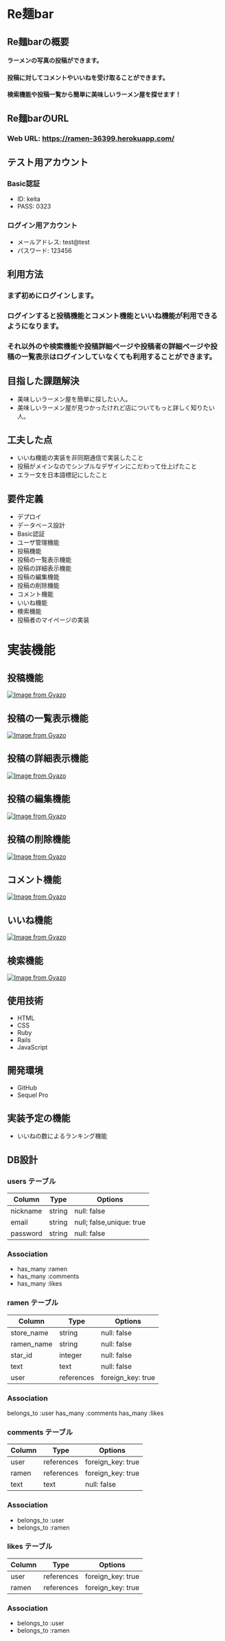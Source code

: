 # Re麺bar

## Re麺barの概要

#### ラーメンの写真の投稿ができます。
#### 投稿に対してコメントやいいねを受け取ることができます。
#### 検索機能や投稿一覧から簡単に美味しいラーメン屋を探せます！

## Re麺barのURL

### Web URL: https://ramen-36399.herokuapp.com/

## テスト用アカウント
### Basic認証
- ID: keita
- PASS: 0323

### ログイン用アカウント
- メールアドレス: test@test
- パスワード: 123456

## 利用方法
### まず初めにログインします。
### ログインすると投稿機能とコメント機能といいね機能が利用できるようになります。
### それ以外のや検索機能や投稿詳細ページや投稿者の詳細ページや投稿の一覧表示はログインしていなくても利用することができます。

## 目指した課題解決
- 美味しいラーメン屋を簡単に探したい人。
- 美味しいラーメン屋が見つかったけれど店についてもっと詳しく知りたい人。
## 工夫した点
- いいね機能の実装を非同期通信で実装したこと
- 投稿がメインなのでシンプルなデザインにこだわって仕上げたこと
- エラー文を日本語標記にしたこと

## 要件定義
- デプロイ
- データベース設計
- Basic認証
- ユーザ管理機能
- 投稿機能
- 投稿の一覧表示機能
- 投稿の詳細表示機能
- 投稿の編集機能
- 投稿の削除機能
- コメント機能
- いいね機能
- 検索機能
- 投稿者のマイページの実装

# 実装機能
## 投稿機能
[![Image from Gyazo](https://i.gyazo.com/e02394959e95b158f01995abc0bec78e.gif)](https://gyazo.com/e02394959e95b158f01995abc0bec78e)
## 投稿の一覧表示機能
[![Image from Gyazo](https://i.gyazo.com/56e44d3931cd9923815c7db2609d4599.gif)](https://gyazo.com/56e44d3931cd9923815c7db2609d4599)
## 投稿の詳細表示機能
[![Image from Gyazo](https://i.gyazo.com/da3470f262880526966decb046ad5e9b.gif)](https://gyazo.com/da3470f262880526966decb046ad5e9b)
## 投稿の編集機能
[![Image from Gyazo](https://i.gyazo.com/c9936daf99c0fea5efed37ecb3096a24.gif)](https://gyazo.com/c9936daf99c0fea5efed37ecb3096a24)
## 投稿の削除機能
[![Image from Gyazo](https://i.gyazo.com/6e15733cdb98158deff9672cf697c5df.gif)](https://gyazo.com/6e15733cdb98158deff9672cf697c5df)
## コメント機能
[![Image from Gyazo](https://i.gyazo.com/f0d79177f5455671ab7208077b7f5e77.gif)](https://gyazo.com/f0d79177f5455671ab7208077b7f5e77)
## いいね機能
[![Image from Gyazo](https://i.gyazo.com/fdfabd82f2426a5648a91fb7cbc59263.gif)](https://gyazo.com/fdfabd82f2426a5648a91fb7cbc59263)
## 検索機能
[![Image from Gyazo](https://i.gyazo.com/9017a3f70fdd93e03c87c48d76b2b370.gif)](https://gyazo.com/9017a3f70fdd93e03c87c48d76b2b370)

## 使用技術
- HTML
- CSS
- Ruby
- Rails
- JavaScript
## 開発環境
- GitHub
- Sequel Pro
## 実装予定の機能
- いいねの数によるランキング機能

## DB設計

### users テーブル
| Column          | Type       | Options                  |
|-----------------|----------- |--------------------------|
| nickname        | string     | null: false              |
| email           | string     | null; false,unique: true |
| password        | string     | null: false              |

### Association

- has_many :ramen
- has_many :comments
- has_many :likes

### ramen テーブル
| Column          | Type       | Options                  |
|-----------------|----------- |--------------------------|
| store_name      | string     | null: false              |
| ramen_name      | string     | null: false              |
| star_id         | integer    | null: false              |
| text            | text       | null: false              |
| user            | references | foreign_key: true        |

### Association

belongs_to :user
has_many :comments
has_many :likes

### comments テーブル
| Column          | Type       | Options           |
|-----------------|----------- |-------------------|
| user            | references | foreign_key: true |
| ramen           | references | foreign_key: true |
| text            | text       | null: false       |

### Association

- belongs_to :user
- belongs_to :ramen

### likes テーブル
| Column          | Type       | Options           |
|-----------------|----------- |-------------------|
| user            | references | foreign_key: true |
| ramen           | references | foreign_key: true |

### Association

- belongs_to :user
- belongs_to :ramen

